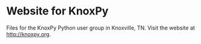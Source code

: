 # Website for KnoxPy

Files for the KnoxPy Python user group in Knoxville, TN. Visit the website at http://knoxpy.org.
